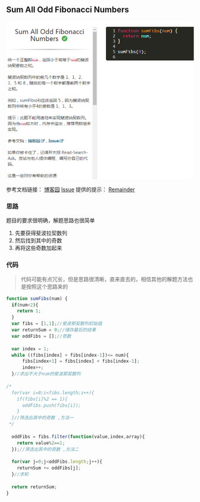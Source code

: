 ## Sum All Odd Fibonacci Numbers

![题目截图][1]<br>

参考文档链接：
[博客园][2]
[Issue][3]
提供的提示：
[Remainder][4]

### 思路
	
题目的要求很明确，解题思路也很简单
1. 先要获得斐波拉契数列
2. 然后找到其中的奇数
3. 再将这些奇数加起来

### 代码
> 代码可能有点冗长，但是思路很清晰，直来直去的，相信其他的解题方法也是按照这个思路来的

```javascript
function sumFibs(num) {
  if(num<2){
    return 1;
  }
  var fibs = [1,1];//斐波那契数列初始值
  var returnSum = 0;//储存最后的结果
  var oddFibs = [];//奇数
  
  var index = 1; 
  while ((fibs[index] + fibs[index-1])<= num){
      fibs[index+1] = fibs[index] + fibs[index-1];
      index++;
  }//求出不大于num的斐波那契数列
  
/*  
  for(var i=0;i<fibs.length;i++){
    if(fibs[i]%2 == 1){
      oddFibs.push(fibs[i]);
    }
  }//筛选出其中的奇数 ,方法一
 */
  
  oddFibs = fibs.filter(function(value,index,array){
    return value%2==1;
  });//筛选出其中的奇数 ,方法二
  
  for(var j=0;j<oddFibs.length;j++){
    returnSum += oddFibs[j];
  }//求和
  
  return returnSum;  
}
```


  [1]: ./images/1481374517167.jpg "1481374517167.jpg"
  [2]: http://www.cnblogs.com/meteoric_cry/archive/2010/11/29/1891241.html
  [3]: https://github.com/FreeCodeCampChina/freecodecamp.cn/issues/19
  [4]: https://developer.mozilla.org/zh-CN/docs/Web/JavaScript/Reference/Operators/Arithmetic_Operators#Remainder_%28.25%29
